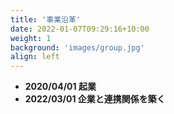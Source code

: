 ```yaml
---
title: '事業沿革'
date: 2022-01-07T09:29:16+10:00
weight: 1
background: 'images/group.jpg'
align: left
---
```


- **2020/04/01 起業**
- **2022/03/01 企業と連携関係を築く**
